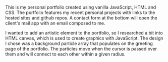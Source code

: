 This is my personal portfolio created using vanilla JavaScript, HTML and CSS. The portfolio features my recent personal projects with links to the hosted sites and github repos. A contact form at the bottom will open the client's mail app with an email composed to me.

I wanted to add an artistic element to the portfolio, so I researched a bit into HTML canvas, which is used to create graphics with JavaScript. The design I chose was a background particle array that populates on the greeting page of the portfolio. The particles move when the cursor is passed over them and will connect to each other within a given radius.
